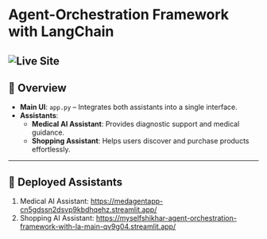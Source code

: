 # Agent-Orchestration Framework with LangChain
![Live Site](https://agent-orchestration-framework-with-langchain.streamlit.app/)
---

## 📌 Overview

- **Main UI**: `app.py` – Integrates both assistants into a single interface.
- **Assistants**:
  - **Medical AI Assistant**: Provides diagnostic support and medical guidance.
  - **Shopping Assistant**: Helps users discover and purchase products effortlessly.

---
## 🔗 Deployed Assistants

1. Medical AI Assistant: https://medagentapp-cn5gdssn2dsvp9kbdhqehz.streamlit.app/
2. Shopping AI Assistant: https://myselfshikhar-agent-orchestration-framework-with-la-main-qv9g04.streamlit.app/

   
